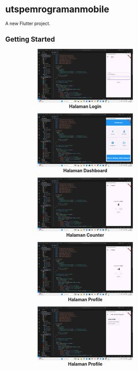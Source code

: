 # utspemrogramanmobile

A new Flutter project.

## Getting Started

<p align="center">
  <img src="login.png" width="300"/><br>
  <strong>Halaman Login</strong>
</p>
<p align="center">
  <img src="dashboard.png" width="300"/><br>
  <strong>Halaman Dashboard</strong>
</p>
<p align="center">
  <img src="counter_plus.png" width="300"/><br>
  <strong>Halaman Counter</strong>
</p>
<p align="center">
  <img src="counter_min.png" width="300"/><br>
  <strong>Halaman Profile</strong>
</p>
<p align="center">
  <img src="profile.png" width="300"/><br>
  <strong>Halaman Profile</strong>
</p>

